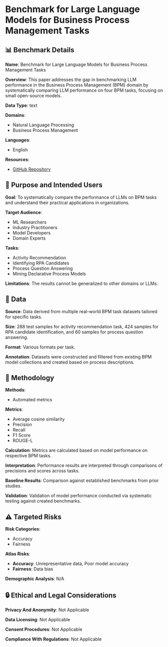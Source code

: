 # Benchmark for Large Language Models for Business Process Management Tasks

## 📊 Benchmark Details

**Name**: Benchmark for Large Language Models for Business Process Management Tasks

**Overview**: This paper addresses the gap in benchmarking LLM performance in the Business Process Management (BPM) domain by systematically comparing LLM performance on four BPM tasks, focusing on small open-source models.

**Data Type**: text

**Domains**:
- Natural Language Processing
- Business Process Management

**Languages**:
- English

**Resources**:
- [GitHub Repository](https://github.com/KiriBu10/openLLMinBPM-benchmark)

## 🎯 Purpose and Intended Users

**Goal**: To systematically compare the performance of LLMs on BPM tasks and understand their practical applications in organizations.

**Target Audience**:
- ML Researchers
- Industry Practitioners
- Model Developers
- Domain Experts

**Tasks**:
- Activity Recommendation
- Identifying RPA Candidates
- Process Question Answering
- Mining Declarative Process Models

**Limitations**: The results cannot be generalized to other domains or LLMs.

## 💾 Data

**Source**: Data derived from multiple real-world BPM task datasets tailored for specific tasks.

**Size**: 288 test samples for activity recommendation task, 424 samples for RPA candidate identification, and 60 samples for process question answering.

**Format**: Various formats per task.

**Annotation**: Datasets were constructed and filtered from existing BPM model collections and created based on process descriptions.

## 🔬 Methodology

**Methods**:
- Automated metrics

**Metrics**:
- Average cosine similarity
- Precision
- Recall
- F1 Score
- ROUGE-L

**Calculation**: Metrics are calculated based on model performance on respective BPM tasks.

**Interpretation**: Performance results are interpreted through comparisons of precisions and scores across tasks.

**Baseline Results**: Comparison against established benchmarks from prior studies.

**Validation**: Validation of model performance conducted via systematic testing against created benchmarks.

## ⚠️ Targeted Risks

**Risk Categories**:
- Accuracy
- Fairness

**Atlas Risks**:
- **Accuracy**: Unrepresentative data, Poor model accuracy
- **Fairness**: Data bias

**Demographic Analysis**: N/A

## 🔒 Ethical and Legal Considerations

**Privacy And Anonymity**: Not Applicable

**Data Licensing**: Not Applicable

**Consent Procedures**: Not Applicable

**Compliance With Regulations**: Not Applicable
